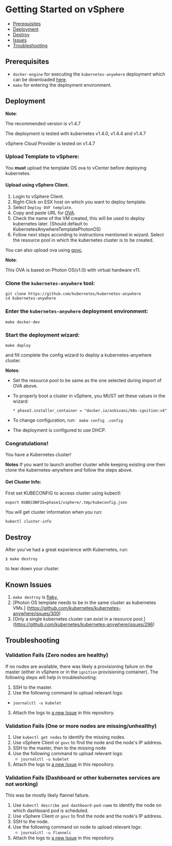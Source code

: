 # Getting Started on vSphere

  - [Prerequisites](#prerequisites)
  - [Deployment](#deployment)
  - [Destroy](#destroy)
  - [Issues](#issues)
  - [Troubleshooting](#troubleshooting)

## Prerequisites
  * `docker-engine` for executing the `kubernetes-anywhere` deployment which can be downloaded [here](https://docs.docker.com/engine/installation/).
  * `make` for entering the deployment environment. 

## Deployment

**Note**:

The recommended version is v1.4.7

The deployment is tested with kubernetes v1.4.0, v1.4.4 and v1.4.7

vSphere Cloud Provider is tested on v1.4.7


### Upload Template to vSphere:
You **must** upload the template OS ova to vCenter before deploying kubernetes.

#### Upload using vSphere Client.
1. Login to vSphere Client.
2. Right-Click on ESX host on which you want to deploy template.
3. Select ```Deploy OVF template```.
4. Copy and paste URL for [OVA](https://storage.googleapis.com/kubernetes-anywhere-for-vsphere-cna-storage/KubernetesAnywhereTemplatePhotonOS.ova).
5. Check the name of the VM created, this will be used to deploy kubernetes later. (Should default to KubernetesAnywhereTemplatePhotonOS)
6. Follow next steps according to instructions mentioned in wizard. Select the resource pool in which the kubernetes cluster is to be created.

You can also upload ova using [govc](https://github.com/vmware/govmomi/tree/master/govc). 

**Note**:

This OVA is based on Photon OS(v1.0) with virtual hardware v11. 

### Clone the `kubernetes-anywhere` tool:

```shell
git clone https://github.com/kubernetes/kubernetes-anywhere
cd kubernetes-anywhere
```

### Enter the `kubernetes-anywhere` deployment environment:

```shell
make docker-dev
```

### Start the deployment wizard:

```shell
make deploy
```
and fill complete the config wizard to deploy a kubernetes-anywhere cluster.

**Notes**:

* Set the resource pool to be same as the one selected during import of OVA above.

* To properly boot a cluster in vSphere, you MUST set these values in the wizard:

  ```
  * phase2.installer_container = "docker.io/ashivani/k8s-ignition:v4"
  ```

* To change configuration, run: ``` make config .config```

* The deployment is configured to use DHCP. 

### Congratulations!

You have a Kubernetes cluster!

**Notes**
If you want to launch another cluster while keeping existing one then clone the kubernetes-anywhere and follow the steps above.

#### Get Cluster Info:

First set KUBECONFIG to access cluster using kubectl:
```shell
export KUBECONFIG=phase1/vsphere/.tmp/kubeconfig.json
```
You will get cluster information when you run:
```shell
kubectl cluster-info
```

## Destroy

After you've had a great experience with Kubernetes, run:
```console
$ make destroy
```
to tear down your cluster.

## Known Issues
  
1. ```make destroy``` is [flaky.](https://github.com/kubernetes/kubernetes-anywhere/issues/285)
2. [Photon OS template needs to be in the same cluster as kubernetes VMs.] (https://github.com/kubernetes/kubernetes-anywhere/issues/300)
3. [Only a single kubernetes cluster can exist in a resource pool.] (https://github.com/kubernetes/kubernetes-anywhere/issues/296)

## Troubleshooting

### Validation Fails (Zero nodes are healthy)
If no nodes are available, there was likely a provisioning failure on the master (either in vSphere or in the `ignition` provisioning container).
The following steps will help in troubleshooting:

1. SSH to the master.
2. Use the following command to upload relevant logs:
  * `journalctl -u kubelet`
3. Attach the logs to [a new Issue](https://github.com/kubernetes/kubernetes-anywhere/issues/new) in this repository.

### Validation Fails (One or more nodes are missing/unhealthy)

1. Use `kubectl get nodes` to identify the missing nodes.
2. Use vSphere Client or `govc` to find the node and the node's IP address.
3. SSH to the master, then to the missing node
4. Use the following command to upload relevant logs:
   * `journalctl -u kubelet`
5. Attach the logs to [a new Issue](https://github.com/kubernetes/kubernetes-anywhere/issues/new) in this repository.

### Validation Fails (Dashboard or other kubernetes services are not working)
This was be mostly likely flannel failure.

1. Use `kubectl describe pod dashboard-pod-name` to identify the node on which dashboard pod is scheduled.
2. Use vSphere Client or `govc` to find the node and the node's IP address.
3. SSH to the node.
4. Use the following command on node to upload relevant logs:
   * `journalctl -u flannelc`
5. Attach the logs to [a new Issue](https://github.com/kubernetes/kubernetes-anywhere/issues/new) in this repository.

